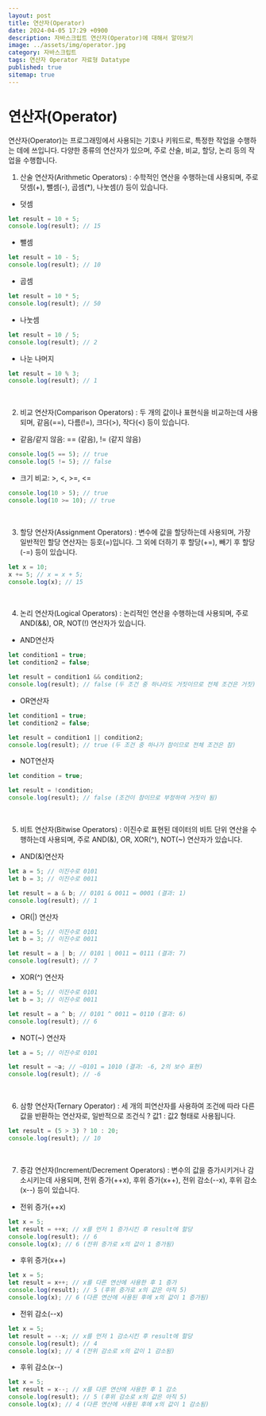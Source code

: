 ```yaml
---
layout: post
title: 연산자(Operator)
date: 2024-04-05 17:29 +0900
description: 자바스크립트 연산자(Operator)에 대해서 알아보기
image: ../assets/img/operator.jpg
category: 자바스크립트
tags: 연산자 Operator 자료형 Datatype
published: true
sitemap: true
---
```


# 연산자(Operator)

연산자(Operator)는 프로그래밍에서 사용되는 기호나 키워드로, 특정한 작업을 수행하는 데에 쓰입니다.
다양한 종류의 연산자가 있으며, 주로 산술, 비교, 할당, 논리 등의 작업을 수행합니다.

1. 산술 연산자(Arithmetic Operators)
: 수학적인 연산을 수행하는데 사용되며, 주로 덧셈(+), 뺄셈(-), 곱셈(*), 나눗셈(/) 등이 있습니다.

- 덧셈

````javascript
let result = 10 + 5;
console.log(result); // 15
````

- 뺄셈

````javascript
let result = 10 - 5;
console.log(result); // 10
````

- 곱셈

````javascript
let result = 10 * 5;
console.log(result); // 50
````

- 나눗셈

````javascript
let result = 10 / 5;
console.log(result); // 2
````

- 나눈 나머지

````javascript
let result = 10 % 3;
console.log(result); // 1
````

<br />

2. 비교 연산자(Comparison Operators)
: 두 개의 값이나 표현식을 비교하는데 사용되며, 같음(==), 다름(!=), 크다(>), 작다(<) 등이 있습니다.

- 같음/같지 않음: == (같음), != (같지 않음)

````javascript
console.log(5 == 5); // true
console.log(5 != 5); // false
````

- 크기 비교: >, <, >=, <=

````javascript
console.log(10 > 5); // true
console.log(10 >= 10); // true
````

<br />

3. 할당 연산자(Assignment Operators)
: 변수에 값을 할당하는데 사용되며, 가장 일반적인 할당 연산자는 등호(=)입니다. 그 외에 더하기 후 할당(+=), 빼기 후 할당(-=) 등이 있습니다.

````javascript
let x = 10;
x += 5; // x = x + 5;
console.log(x); // 15
````

<br />

4. 논리 연산자(Logical Operators)
: 논리적인 연산을 수행하는데 사용되며, 주로 AND(&&), OR, NOT(!) 연산자가 있습니다.

- AND연산자

````javascript
let condition1 = true;
let condition2 = false;

let result = condition1 && condition2;
console.log(result); // false (두 조건 중 하나라도 거짓이므로 전체 조건은 거짓)
````

- OR연산자

````javascript
let condition1 = true;
let condition2 = false;

let result = condition1 || condition2;
console.log(result); // true (두 조건 중 하나가 참이므로 전체 조건은 참)
````

- NOT연산자

````javascript
let condition = true;

let result = !condition;
console.log(result); // false (조건이 참이므로 부정하여 거짓이 됨)
````

<br />

5. 비트 연산자(Bitwise Operators)
: 이진수로 표현된 데이터의 비트 단위 연산을 수행하는데 사용되며, 주로 AND(&), OR, XOR(^), NOT(~) 연산자가 있습니다.

- AND(&)연산자

````javascript
let a = 5; // 이진수로 0101
let b = 3; // 이진수로 0011

let result = a & b; // 0101 & 0011 = 0001 (결과: 1)
console.log(result); // 1
````

- OR(|) 연산자

````javascript
let a = 5; // 이진수로 0101
let b = 3; // 이진수로 0011

let result = a | b; // 0101 | 0011 = 0111 (결과: 7)
console.log(result); // 7
````

- XOR(^) 연산자

````javascript
let a = 5; // 이진수로 0101
let b = 3; // 이진수로 0011

let result = a ^ b; // 0101 ^ 0011 = 0110 (결과: 6)
console.log(result); // 6
````

- NOT(~) 연산자

````javascript
let a = 5; // 이진수로 0101

let result = ~a; // ~0101 = 1010 (결과: -6, 2의 보수 표현)
console.log(result); // -6
````

<br />

6. 삼항 연산자(Ternary Operator)
: 세 개의 피연산자를 사용하여 조건에 따라 다른 값을 반환하는 연산자로, 일반적으로 조건식 ? 값1 : 값2 형태로 사용됩니다.

````javascript
let result = (5 > 3) ? 10 : 20;
console.log(result); // 10
````

<br />

7. 증감 연산자(Increment/Decrement Operators)
: 변수의 값을 증가시키거나 감소시키는데 사용되며, 전위 증가(++x), 후위 증가(x++), 전위 감소(--x), 후위 감소(x--) 등이 있습니다.

- 전위 증가(++x)

````javascript
let x = 5;
let result = ++x; // x를 먼저 1 증가시킨 후 result에 할당
console.log(result); // 6
console.log(x); // 6 (전위 증가로 x의 값이 1 증가됨)
````

- 후위 증가(x++)

````javascript
let x = 5;
let result = x++; // x를 다른 연산에 사용한 후 1 증가
console.log(result); // 5 (후위 증가로 x의 값은 아직 5)
console.log(x); // 6 (다른 연산에 사용된 후에 x의 값이 1 증가됨)
````

- 전위 감소(--x)

````javascript
let x = 5;
let result = --x; // x를 먼저 1 감소시킨 후 result에 할당
console.log(result); // 4
console.log(x); // 4 (전위 감소로 x의 값이 1 감소됨)
````

- 후위 감소(x--)

````javascript
let x = 5;
let result = x--; // x를 다른 연산에 사용한 후 1 감소
console.log(result); // 5 (후위 감소로 x의 값은 아직 5)
console.log(x); // 4 (다른 연산에 사용된 후에 x의 값이 1 감소됨)
````
